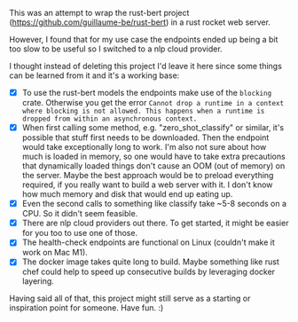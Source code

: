 This was an attempt to wrap the rust-bert project (https://github.com/guillaume-be/rust-bert) in a
rust rocket web server.

However, I found that for my use case the endpoints ended up being a bit too slow to be useful so I switched
to a nlp cloud provider.

I thought instead of deleting this project I'd leave it here since some things can be learned from it and it's a working base:

- [x] To use the rust-bert models the endpoints make use of the `blocking` crate. Otherwise you get the error `Cannot drop a runtime in a context where blocking is not allowed. This happens when a runtime is dropped from within an asynchronous context.`
- [x] When first calling some method, e.g. "zero_shot_classify" or similar, it's possible that stuff first needs to be downloaded. Then the endpoint would take exceptionally long to work. I'm also not sure about how much is loaded in memory, so one would have to take extra precautions that dynamically loaded things don't cause an OOM (out of memory) on the server. Maybe the best approach would be to preload everything required, if you really want to build a web server with it. I don't know how much memory and disk that would end up eating up.
- [x] Even the second calls to something like classify take ~5-8 seconds on a CPU. So it didn't seem feasible.
- [x] There are nlp cloud providers out there. To get started, it might be easier for you too to use one of those.
- [x] The health-check endpoints are functional on Linux (couldn't make it work on Mac M1).
- [x] The docker image takes quite long to build. Maybe something like rust chef could help to speed up consecutive builds by leveraging docker layering.

Having said all of that, this project might still serve as a starting or inspiration point for someone. Have fun. :)